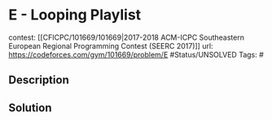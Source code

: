 # E - Looping Playlist

contest: [[CFICPC/101669/101669|2017-2018 ACM-ICPC Southeastern European Regional Programming Contest (SEERC 2017)]]
url: https://codeforces.com/gym/101669/problem/E
#Status/UNSOLVED
Tags: #

## Description

## Solution

